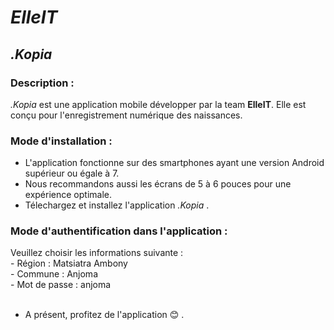 # ***ElleIT*** <br>
## ***.Kopia*** <br>
### **Description :** <br>
*.Kopia* est une application mobile développer par la team **ElleIT**. Elle est conçu pour l'enregistrement numérique des naissances. <br>

### **Mode d'installation :**<br>
- L'application fonctionne sur des smartphones ayant une version Android supérieur ou égale à 7.<br>
- Nous recommandons aussi les écrans de 5 à 6 pouces pour une expérience optimale.<br>
- Télechargez et installez l'application *.Kopia* .<br>

### **Mode d'authentification dans l'application :**<br>
Veuillez choisir les informations suivante :<br>
    - Région : Matsiatra Ambony <br>
    - Commune : Anjoma <br>
    - Mot de passe : anjoma <br><br>

- A présent, profitez de l'application :blush: .<br>